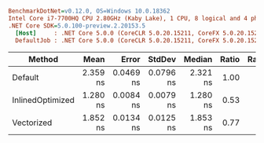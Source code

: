 ``` ini

BenchmarkDotNet=v0.12.0, OS=Windows 10.0.18362
Intel Core i7-7700HQ CPU 2.80GHz (Kaby Lake), 1 CPU, 8 logical and 4 physical cores
.NET Core SDK=5.0.100-preview.2.20153.5
  [Host]     : .NET Core 5.0.0 (CoreCLR 5.0.20.15211, CoreFX 5.0.20.15211), X64 RyuJIT
  DefaultJob : .NET Core 5.0.0 (CoreCLR 5.0.20.15211, CoreFX 5.0.20.15211), X64 RyuJIT


```
|           Method |     Mean |     Error |    StdDev |   Median | Ratio | RatioSD |
|----------------- |---------:|----------:|----------:|---------:|------:|--------:|
|          Default | 2.359 ns | 0.0469 ns | 0.0796 ns | 2.321 ns |  1.00 |    0.00 |
| InlinedOptimized | 1.280 ns | 0.0084 ns | 0.0079 ns | 1.280 ns |  0.53 |    0.02 |
|       Vectorized | 1.852 ns | 0.0134 ns | 0.0125 ns | 1.853 ns |  0.77 |    0.03 |
